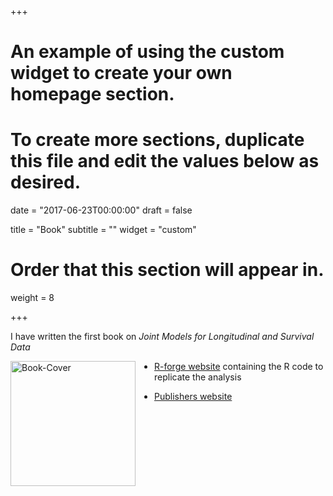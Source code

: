 +++
# An example of using the custom widget to create your own homepage section.
# To create more sections, duplicate this file and edit the values below as desired.

date = "2017-06-23T00:00:00"
draft = false

title = "Book"
subtitle = ""
widget = "custom"

# Order that this section will appear in.
weight = 8

+++

I have written the first book on *Joint Models for Longitudinal and Survival Data*

<img src="https://jmr.r-forge.r-project.org/book-cover.jpg" alt="Book-Cover" 
style="float: left; margin: 0px 30px 0px 0px; width: 200px;"/>

- [R-forge website](https://jmr.r-forge.r-project.org/) containing the R code to replicate the analysis  

- [Publishers website](https://www.crcpress.com/product/isbn/9781439872864)

